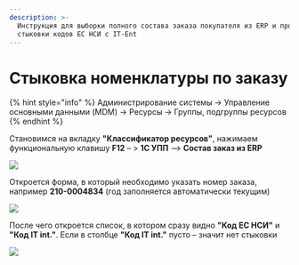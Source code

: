 ```yaml
---
description: >-
  Инструкция для выборки полного состава заказа покупателя из ERP и проверки
  стыковки кодов ЕС НСИ с IT-Ent
---
```


# Стыковка номенклатуры по заказу

{% hint style="info" %}
Администрирование системы → Управление основными данными (MDM) → Ресурсы → Группы, подгруппы ресурсов
{% endhint %}

Становимся на вкладку **"Классификатор ресурсов"**, нажимаем функциональную клавишу **F12** – > **1С УПП** –> **Состав заказ из ERP**

![](<../../../.gitbook/assets/0 (6).png>)

Откроется форма, в который необходимо указать номер заказа, например **210-0004834** (год заполняется автоматически текущим)

![](<../../../.gitbook/assets/1 (21).png>)

После чего откроется список, в котором сразу видно **"Код ЕС НСИ"** и **"Код IT int."**. Если в столбце **"Код IT int."** пусто – значит нет стыковки

![](<../../../.gitbook/assets/2 (91).png>)
